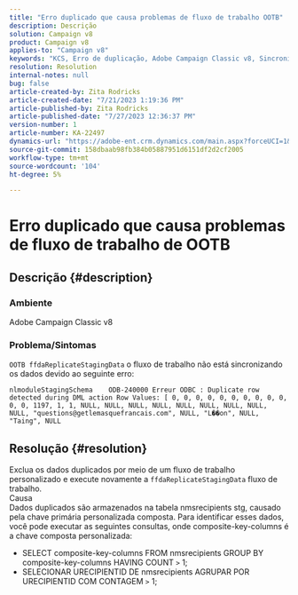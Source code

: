 ```yaml
---
title: "Erro duplicado que causa problemas de fluxo de trabalho OOTB"
description: Descrição
solution: Campaign v8
product: Campaign v8
applies-to: "Campaign v8"
keywords: "KCS, Erro de duplicação, Adobe Campaign Classic v8, Sincronização de dados"
resolution: Resolution
internal-notes: null
bug: false
article-created-by: Zita Rodricks
article-created-date: "7/21/2023 1:19:36 PM"
article-published-by: Zita Rodricks
article-published-date: "7/27/2023 12:36:37 PM"
version-number: 1
article-number: KA-22497
dynamics-url: "https://adobe-ent.crm.dynamics.com/main.aspx?forceUCI=1&pagetype=entityrecord&etn=knowledgearticle&id=7bfa0e37-c927-ee11-9966-6045bd0065b6"
source-git-commit: 158dbaab98fb384b05887951d6151df2d2cf2005
workflow-type: tm+mt
source-wordcount: '104'
ht-degree: 5%

---
```


# Erro duplicado que causa problemas de fluxo de trabalho de OOTB

## Descrição {#description}


### Ambiente

Adobe Campaign Classic v8

### Problema/Sintomas

`OOTB ffdaReplicateStagingData` o fluxo de trabalho não está sincronizando os dados devido ao seguinte erro:

`nlmoduleStagingSchema    ODB-240000 Erreur ODBC : Duplicate row detected during DML action Row Values: [ 0, 0, 0, 0, 0, 0, 0, 0, 0, 0, 0, 0, 1197, 1, 1, NULL, NULL, NULL, NULL, NULL, NULL, NULL, NULL, NULL, "questions@getlemasquefrancais.com", NULL, "L��on", NULL, "Taing", NULL`




## Resolução {#resolution}


Exclua os dados duplicados por meio de um fluxo de trabalho personalizado e execute novamente a `ffdaReplicateStagingData` fluxo de trabalho.
<br>Causa <br>
Dados duplicados são armazenados na tabela nmsrecipients stg, causado pela chave primária personalizada composta. Para identificar esses dados, você pode executar as seguintes consultas, onde composite-key-columns é a chave composta personalizada:

- SELECT composite-key-columns FROM nmsrecipients GROUP BY composite-key-columns HAVING COUNT `>`  1;
- SELECIONAR URECIPIENTID DE nmsrecipients AGRUPAR POR URECIPIENTID COM CONTAGEM `>`  1;



